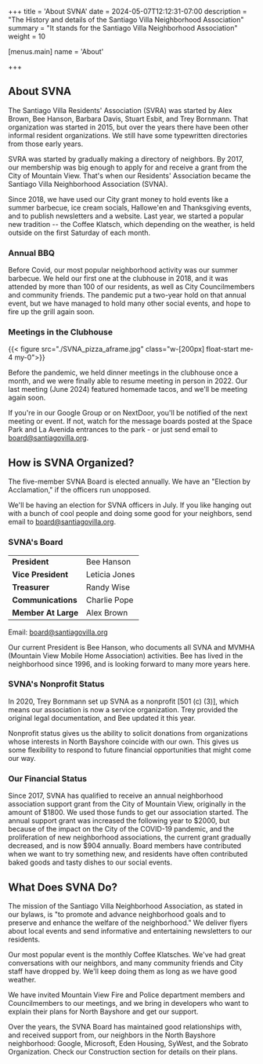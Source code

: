 +++
title = 'About SVNA'
date = 2024-05-07T12:12:31-07:00
description = "The History and details of the Santiago Villa Neighborhood Association"
summary = "It stands for the Santiago Villa Neighborhood Association"
weight = 10

[menus.main]
    name = 'About'

+++

## About SVNA

The Santiago Villa Residents' Association (SVRA) was started by Alex Brown, Bee Hanson, Barbara Davis, Stuart Esbit, and Trey Bornmann. That organization was started in 2015, but over the years there have been other informal resident organizations. We still have some typewritten directories from those early years.

SVRA was started by gradually making a directory of neighbors. By 2017, our membership was big enough to apply for and receive a grant from the City of Mountain View. That's when our Residents' Association became the Santiago Villa Neighborhood Association (SVNA).

Since 2018, we have used our City grant money to hold events like a summer barbecue, ice cream socials, Hallowe'en and Thanksgiving events, and to publish newsletters and a website. Last year, we started a popular new tradition -- the Coffee Klatsch, which depending on the weather, is held outside on the first Saturday of each month.

### Annual BBQ

Before Covid, our most popular neighborhood activity was our summer barbecue. We held our first one at the clubhouse in 2018, and it was attended by more than 100 of our residents, as well as City Councilmembers and community friends. The pandemic put a two-year hold on that annual event, but we have managed to hold many other social events, and hope to fire up the grill again soon.

### Meetings in the Clubhouse

{{< figure src="./SVNA_pizza_aframe.jpg" class="w-[200px] float-start me-4 my-0">}}

Before the pandemic, we held dinner meetings in the clubhouse once a month, and we were finally able to resume meeting in person in 2022. Our last meeting (June 2024) featured homemade tacos, and we'll be meeting again soon.

If you're in our Google Group or on NextDoor, you'll be notified of the next meeting or event. If not, watch for the message boards posted at the Space Park and La Avenida entrances to the park - or just send email to board@santiagovilla.org.

## How is SVNA Organized?

The five-member SVNA Board is elected annually. We have an "Election by Acclamation," if the officers run unopposed.

We'll be having an election for SVNA officers in July. If you like hanging out with a bunch of cool people and doing some good for your neighbors, send email to board@santiagovilla.org.

### SVNA's Board

|                        |               |
| ---------------------- | ------------- |
| **President**          | Bee Hanson    |
| **Vice President**     | Leticia Jones |
| **Treasurer**          | Randy Wise    |
| **Communications**     | Charlie Pope  |
| **Member At Large**    | Alex Brown    |

Email: <board@santiagovilla.org>

Our current President is Bee Hanson, who documents all SVNA and MVMHA (Mountain View Mobile Home Association) activities. Bee has lived in the neighborhood since 1996, and is looking forward to many more years here.

### SVNA's Nonprofit Status

In 2020, Trey Bornmann set up SVNA as a nonprofit \[501 (c) (3)], which means our association is now a service organization. Trey provided the original legal documentation, and Bee updated it this year.

Nonprofit status gives us the ability to solicit donations from organizations whose interests in North Bayshore coincide with our own. This gives us some flexibility to respond to future financial opportunities that might come our way.

### Our Financial Status

Since 2017, SVNA has qualified to receive an annual neighborhood association support grant from the City of Mountain View, originally in the amount of $1800. We used those funds to get our association started. The annual support grant was increased the following year to $2000, but because of the impact on the City of the COVID-19 pandemic, and the proliferation of new neighborhood associations, the current grant gradually decreased, and is now $904 annually. Board members have contributed when we want to try something new, and residents have often contributed baked goods and tasty dishes to our social events.

## What Does SVNA Do?

The mission of the Santiago Villa Neighborhood Association, as stated in our bylaws, is "to promote and advance neighborhood goals and to preserve and enhance the welfare of the neighborhood." We deliver flyers about local events and send informative and entertaining newsletters to our residents.

Our most popular event is the monthly Coffee Klatsches. We've had great conversations with our neighbors, and many community friends and City staff have dropped by. We'll keep doing them as long as we have good weather.

We have invited Mountain View Fire and Police department members and Councilmembers to our meetings, and we bring in developers who want to explain their plans for North Bayshore and get our support.

Over the years, the SVNA Board has maintained good relationships with, and received support from, our neighbors in the North Bayshore neighborhood: Google, Microsoft, Eden Housing, SyWest, and the Sobrato Organization. Check our Construction section for details on their plans.